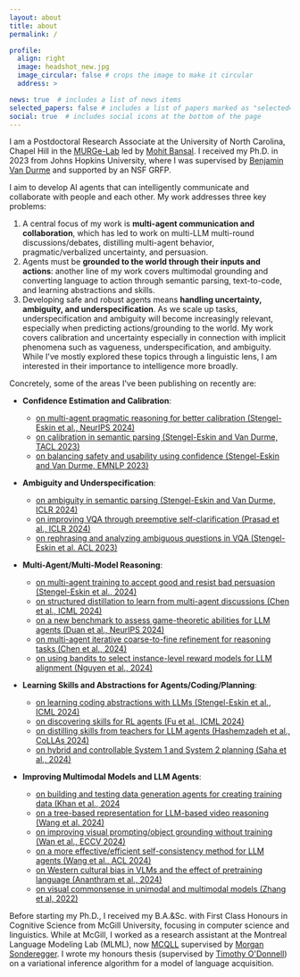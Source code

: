 ```yaml
---
layout: about
title: about
permalink: /

profile:
  align: right
  image: headshot_new.jpg
  image_circular: false # crops the image to make it circular
  address: >

news: true  # includes a list of news items
selected_papers: false # includes a list of papers marked as "selected={true}"
social: true  # includes social icons at the bottom of the page
---
```


I am a Postdoctoral Research Associate at the University of North Carolina, Chapel Hill in the [MURGe-Lab](https://murgelab.cs.unc.edu) led by [Mohit Bansal](https://murgelab.cs.unc.edu). 
I received my Ph.D. in 2023 from Johns Hopkins University, where I was supervised by [Benjamin Van Durme](https://www.cs.jhu.edu/~vandurme/) and supported by an NSF GRFP. 

I aim to develop AI agents that can intelligently communicate and collaborate with people and each other.
My work addresses three key problems:
1. A central focus of my work is **multi-agent communication and collaboration**, which has led to work on multi-LLM multi-round discussions/debates, distilling multi-agent behavior, pragmatic/verbalized uncertainty, and persuasion. 
2. Agents must be **grounded to the world through their inputs and actions**: another line of my work covers multimodal grounding and converting language to action through semantic parsing, text-to-code, and learning abstractions and skills. 
3. Developing safe and robust agents means **handling uncertainty, ambiguity, and underspecification**. As we scale up tasks, underspecification and ambiguity will become increasingly relevant, especially when predicting actions/grounding to the world.
My work covers calibration and uncertainty especially in connection with implicit phenomena such as vagueness, underspecification, and ambiguity. 
While I've mostly explored these topics through a linguistic lens, I am interested in their importance to intelligence more broadly.

Concretely, some of the areas I've been publishing on recently are:

- **Confidence Estimation and Calibration**: 
    - [on multi-agent pragmatic reasoning for better calibration (Stengel-Eskin et al., NeurIPS 2024)](https://arxiv.org/abs/2405.21028)
    - [on calibration in semantic parsing (Stengel-Eskin and Van Durme, TACL 2023)](https://direct.mit.edu/tacl/article/doi/10.1162/tacl_a_00598/117737)
    - [on balancing safety and usability using confidence (Stengel-Eskin and Van Durme, EMNLP 2023)](https://aclanthology.org/2023.emnlp-main.159/)

- **Ambiguity and Underspecification**: 
    - [on ambiguity in semantic parsing (Stengel-Eskin and Van Durme, ICLR 2024)](https://openreview.net/forum?id=qL9gogRepu) 
    - [on improving VQA through preemptive self-clarification (Prasad et al., ICLR 2024)](https://openreview.net/forum?id=L4nOxziGf9)
    - [on rephrasing and analyzing ambiguous questions in VQA (Stengel-Eskin et al. ACL 2023)](https://aclanthology.org/2023.acl-long.569/) 

- **Multi-Agent/Multi-Model Reasoning**: 
    - [on multi-agent training to accept good and resist bad persuasion (Stengel-Eskin et al., 2024)](https://arxiv.org/abs/2410.14596) 
    - [on structured distillation to learn from multi-agent discussions (Chen et al., ICML 2024)](https://arxiv.org/abs/2402.01620)
    - [on a new benchmark to assess game-theoretic abilities for LLM agents (Duan et al., NeurIPS 2024)](https://arxiv.org/abs/2402.12348)
    - [on multi-agent iterative coarse-to-fine refinement for reasoning tasks (Chen et al., 2024)](https://arxiv.org/abs/2409.12147) 
    - [on using bandits to select instance-level reward models for LLM alignment (Nguyen et al., 2024)](https://arxiv.org/abs/2410.01735) 

- **Learning Skills and Abstractions for Agents/Coding/Planning**: 
    - [on learning coding abstractions with LLMs (Stengel-Eskin et al., ICML 2024)](https://arxiv.org/abs/2401.16467)
    - [on discovering skills for RL agents (Fu et al., ICML 2024)](https://arxiv.org/abs/2402.16354)
    - [on distilling skills from teachers for LLM agents (Hashemzadeh et al., CoLLAs 2024)](https://arxiv.org/abs/2405.02749)
    - [on hybrid and controllable System 1 and System 2 planning (Saha et al., 2024)](https://arxiv.org/abs/2407.14414) 


- **Improving Multimodal Models and LLM Agents**:
    - [on building and testing data generation agents for creating training data (Khan et al., 2024](https://dataenvgym.github.io) 
    - [on a tree-based representation for LLM-based video reasoning (Wang et al. 2024)](https://arxiv.org/abs/2405.19209)
    - [on improving visual prompting/object grounding without training (Wan et al., ECCV 2024)](https://arxiv.org/abs/2403.02325) 
    - [on a more effective/efficient self-consistency method for LLM agents (Wang et al., ACL 2024)](https://arxiv.org/abs/2402.13212)
    - [on Western cultural bias in VLMs and the effect of pretraining language (Ananthram et al., 2024)](https://arxiv.org/abs/2406.11665) 
    - [on visual commonsense in unimodal and multimodal models (Zhang et al, 2022)](https://aclanthology.org/2022.naacl-main.390/) 


Before starting my Ph.D., I received my B.A.&Sc. with First Class Honours in Cognitive Science from McGill University, focusing in computer science and linguistics.
While at McGill, I worked as a research assistant at the Montreal Language Modeling Lab (MLML), now [MCQLL](https://mcqll.org) supervised by [Morgan Sonderegger](http://people.linguistics.mcgill.ca/~morgan/).
I wrote my honours thesis (supervised by [Timothy O'Donnell](https://todonnell.github.io)) on a variational inference algorithm for a model of language acquisition.

